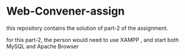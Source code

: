 # Web-Convener-assign
this repository contains the solution of part-2 of the assignment.

for this part-2, the person would need to use XAMPP , and start both MySQL and Apache Browser
